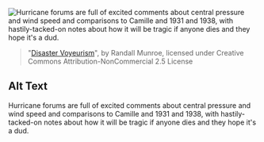 ![Hurricane forums are full of excited comments about central pressure and wind speed and comparisons to Camille and 1931 and 1938, with hastily-tacked-on notes about how it will be tragic if anyone dies and they hope it's a dud.](https://imgs.xkcd.com/comics/disaster_voyeurism.png)
> "[Disaster Voyeurism](https://xkcd.com/611/)", by Randall Munroe, licensed under Creative Commons Attribution-NonCommercial 2.5 License

## Alt Text
Hurricane forums are full of excited comments about central pressure and wind speed and comparisons to Camille and 1931 and 1938, with hastily-tacked-on notes about how it will be tragic if anyone dies and they hope it's a dud.

